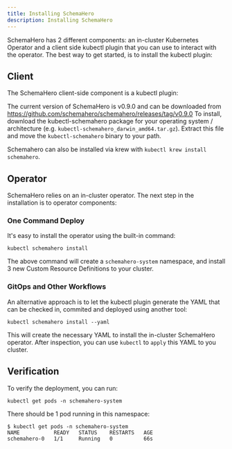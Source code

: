 ```yaml
---
title: Installing SchemaHero
description: Installing SchemaHero
---
```


SchemaHero has 2 different components: an in-cluster Kubernetes Operator and a client side kubectl plugin that you can use to interact with the operator.
The best way to get started, is to install the kubectl plugin:

## Client

The SchemaHero client-side component is a kubectl plugin:

The current version of SchemaHero is v0.9.0 and can be downloaded from https://github.com/schemahero/schemahero/releases/tag/v0.9.0
To install, download the kubectl-schemahero package for your operating system / architecture (e.g. `kubectl-schemahero_darwin_amd64.tar.gz`). Extract this file and move the `kubectl-schemahero` binary to your path.

Schemahero can also be installed via krew with `kubectl krew install schemahero`.

## Operator

SchemaHero relies on an in-cluster operator.
The next step in the installation is to operator components:

### One Command Deploy

It's easy to install the operator using the built-in command:

```shell
kubectl schemahero install
```

The above command will create a `schemahero-system` namespace, and install 3 new Custom Resource Definitions to your cluster.

### GitOps and Other Workflows

An alternative approach is to let the kubectl plugin generate the YAML that can be checked in, commited and deployed using another tool:

```shell
kubectl schemahero install --yaml
```

This will create the necessary YAML to install the in-cluster SchemaHero operator.
After inspection, you can use `kubectl` to `apply` this YAML to you cluster.

## Verification

To verify the deployment, you can run:

```shell
kubectl get pods -n schemahero-system
```

There should be 1 pod running in this namespace:

```shell
$ kubectl get pods -n schemahero-system
NAME           READY   STATUS    RESTARTS   AGE
schemahero-0   1/1     Running   0          66s
```
